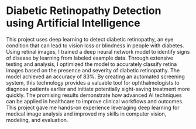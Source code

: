 # Diabetic Retinopathy Detection using Artificial Intelligence 

This project uses deep learning to detect diabetic retinopathy, an eye condition that can lead to vision loss or blindness in people with diabetes. Using retinal images, I trained a deep neural network model to identify signs of disease by learning from labeled example data. Through extensive testing and analysis, I optimized the model to accurately classify retina images based on the presence and severity of diabetic retinopathy. The model achieved an accuracy of 83%. By creating an automated screening system, this technology provides a valuable tool for ophthalmologists to diagnose patients earlier and initiate potentially sight-saving treatment more quickly. The promising results demonstrate how advanced AI techniques can be applied in healthcare to improve clinical workflows and outcomes. This project gave me hands-on experience leveraging deep learning for medical image analysis and improved my skills in computer vision, modeling, and evaluation.
